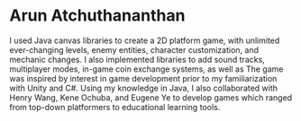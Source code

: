 # Arun Atchuthananthan

I used Java canvas libraries to create a 2D platform game, with unlimited ever-changing levels, enemy entities, character customization, and mechanic changes. I also implemented libraries to add sound tracks, multiplayer modes, in-game coin exchange systems, as well as The game was inspired by interest in game development prior to my familiarization with Unity and C#. Using my knowledge in Java, I also collaborated with Henry Wang, Kene Ochuba, and Eugene Ye to develop games which ranged from top-down platformers to educational learning tools.
